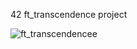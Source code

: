 42 ft_transcendence project

![ft_transcendencee](ft_transcendencee/backend/profile_pictures/sudo_transcEND.png)
